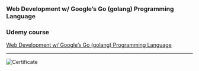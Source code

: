 ### Web Development w/ Google’s Go (golang) Programming Language
### Udemy course

[Web Development w/ Google’s Go (golang) Programming Language](https://www.udemy.com/course/go-programming-language/)

---
![Certificate](https://github.com/maria-tutorials/go-web-dev-course/blob/lessons/UC-a8b97c14-860d-4c1f-a2fd-58d639c5bd20.jpg)
